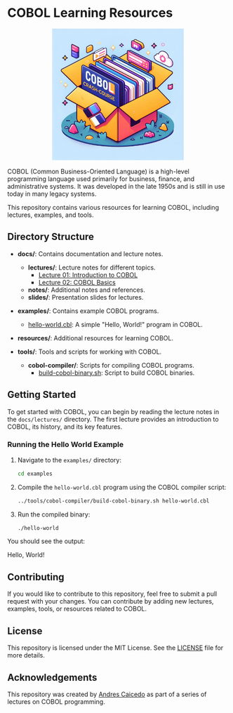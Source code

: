 # COBOL Learning Resources

<p align="center">
  <img src="./docs/images/cobol-crash-course.jpeg" alt="COBOL Logo" width="300" />
</p>

COBOL (Common Business-Oriented Language) is a high-level programming language used primarily for business, finance, and administrative systems. It was developed in the late 1950s and is still in use today in many legacy systems.

This repository contains various resources for learning COBOL, including lectures, examples, and tools.

## Directory Structure

- **docs/**: Contains documentation and lecture notes.
  - **lectures/**: Lecture notes for different topics.
    - [Lecture 01: Introduction to COBOL](docs/lectures/lecture-01-intro-to-cobol.md)
    - [Lecture 02: COBOL Basics](docs/lectures/lecture-02-cobol-basics.md)
  - **notes/**: Additional notes and references.
  - **slides/**: Presentation slides for lectures.

- **examples/**: Contains example COBOL programs.
  - [hello-world.cbl](examples/hello-world.cbl): A simple "Hello, World!" program in COBOL.

- **resources/**: Additional resources for learning COBOL.

- **tools/**: Tools and scripts for working with COBOL.
  - **cobol-compiler/**: Scripts for compiling COBOL programs.
    - [build-cobol-binary.sh](tools/cobol-compiler/build-cobol-binary.sh): Script to build COBOL binaries.

## Getting Started

To get started with COBOL, you can begin by reading the lecture notes in the `docs/lectures/` directory. The first lecture provides an introduction to COBOL, its history, and its key features.

### Running the Hello World Example

1. Navigate to the `examples/` directory:

    ```sh
    cd examples
    ```

2. Compile the `hello-world.cbl` program using the COBOL compiler script:

    ```sh
    ../tools/cobol-compiler/build-cobol-binary.sh hello-world.cbl
    ```

3. Run the compiled binary:

    ```sh
    ./hello-world
    ```

You should see the output:
  
Hello, World!

## Contributing

If you would like to contribute to this repository, feel free to submit a pull request with your changes. You can contribute by adding new lectures, examples, tools, or resources related to COBOL.

## License

This repository is licensed under the MIT License. See the [LICENSE](LICENSE) file for more details.

## Acknowledgements

This repository was created by [Andres Caicedo](https://github.com/AndresCdo) as part of a series of lectures on COBOL programming.
